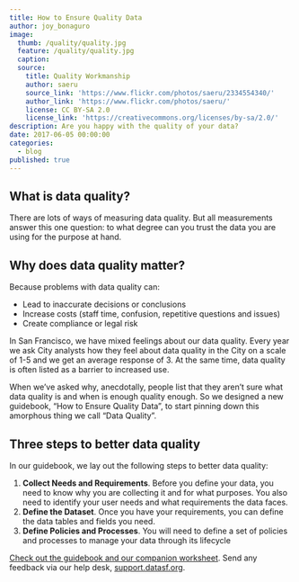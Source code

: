 ```yaml
---
title: How to Ensure Quality Data
author: joy_bonaguro
image:
  thumb: /quality/quality.jpg
  feature: /quality/quality.jpg
  caption:
  source:
    title: Quality Workmanship
    author: saeru
    source_link: 'https://www.flickr.com/photos/saeru/2334554340/'
    author_link: 'https://www.flickr.com/photos/saeru/'
    license: CC BY-SA 2.0
    license_link: 'https://creativecommons.org/licenses/by-sa/2.0/'
description: Are you happy with the quality of your data?
date: 2017-06-05 00:00:00
categories:
  - blog
published: true
---
```



## What is data quality?

There are lots of ways of measuring data quality. But all measurements answer this one question: to what degree can you trust the data you are using for the purpose at hand.

## Why does data quality matter?

Because problems with data quality can:

* Lead to inaccurate decisions or conclusions
* Increase costs (staff time, confusion, repetitive questions and issues)
* Create compliance or legal risk

In San Francisco, we have mixed feelings about our data quality. Every year we ask City analysts how they feel about data quality in the City on a scale of 1-5 and we get an average response of 3. At the same time, data quality is often listed as a barrier to increased use.

When we’ve asked why, anecdotally, people list that they aren’t sure what data quality is and when is enough quality enough. So we designed a new guidebook, “How to Ensure Quality Data”, to start pinning down this amorphous thing we call “Data Quality”.

## Three steps to better data quality

In our guidebook, we lay out the following steps to better data quality:

1. **Collect Needs and Requirements**. Before you define your data, you need to know why you are collecting it and for what purposes. You also need to identify your user needs and what requirements the data faces.
2. **Define the Dataset**. Once you have your requirements, you can define the data tables and fields you need.
3. **Define Policies and Processes**. You will need to define a set of policies and processes to manage your data through its lifecycle

[Check out the guidebook and our companion worksheet](https://datasf.org/resources/data-quality/). Send any feedback via our help desk, [support.datasf.org](http://support.datasf.org).